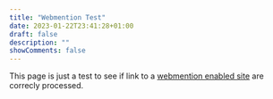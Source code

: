 ```yaml
---
title: "Webmention Test"
date: 2023-01-22T23:41:28+01:00
draft: false
description: ""
showComments: false
---
```

This page is just a test to see if link to a [webmention enabled site](https://webmention.rocks/test/1) are
correcly processed.
